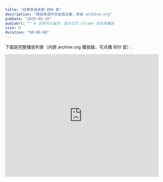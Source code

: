 ```yaml
---
title: "经典粤语老歌 800 首"
description: "精选粤语怀旧金曲全集，来自 archive.org"
pubDate: "2025-09-19"
audioUrl: "" # 这里可以留空，因为正文 iframe 会负责播放
size: 0
duration: "00:00:00"
---
```


下面是完整播放列表（内嵌 archive.org 播放器，可点播 800 首）：

<iframe src="https://archive.org/embed/15-800.-7z" width="500" height="400" frameborder="0" webkitallowfullscreen="true" mozallowfullscreen="true" allowfullscreen></iframe>


